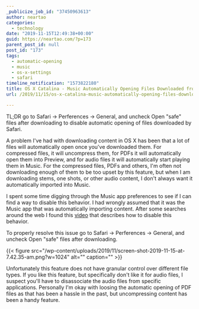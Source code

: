 ```yaml
---
_publicize_job_id: "37450963613"
author: neartao
categories:
  - technology
date: "2019-11-15T12:49:38+00:00"
guid: https://neartao.com/?p=173
parent_post_id: null
post_id: "173"
tags:
  - automatic-opening
  - music
  - os-x-settings
  - safari
timeline_notification: "1573822180"
title: OS X Catalina - Music Automatically Opening Files Downloaded from Safari
url: /2019/11/15/os-x-catalina-music-automatically-opening-files-downloaded-from-safari/

---
```

TL;DR go to Safari -> Perferences -> General, and uncheck Open "safe" files after downloading to disable automatic opening of files downloaded by Safari.

A problem I've had with downloading content in OS X has been that a lot of files will automatically open once you've downloaded them. For compressed files, it will uncompress them, for PDFs it will automatically open them into Preview, and for audio files it will automatically start playing them in Music. For the compressed files, PDFs and others, I'm often not downloading enough of them to be too upset by this feature, but when I am downloading stems, one shots, or other audio content, I don't always want it automatically imported into Music.

I spent some time digging through the Music app preferences to see if I can find a way to disable this behavior. I had wrongly assumed that it was the Music app that was automatically importing content. After some searches around the web I found this [video](https://www.youtube.com/watch?v=XOhwo1RXlw0) that describes how to disable this behavior.

To properly resolve this issue go to Safari -> Perferences -> General, and uncheck Open "safe" files after downloading.

{{< figure src="/wp-content/uploads/2019/11/screen-shot-2019-11-15-at-7.42.35-am.png?w=1024" alt="" caption="" >}}

Unfortunately this feature does not have granular control over different file types. If you like this feature, but specifically don't like it for audio files, I suspect you'll have to disassociate the audio files from specific applications. Personally I'm okay with loosing the automatic opening of PDF files as that has been a hassle in the past, but uncompressing content has been a handy feature.
